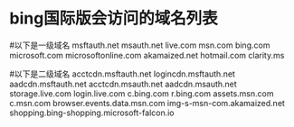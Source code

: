 # bing国际版会访问的域名列表
#以下是一级域名
msftauth.net
msauth.net
live.com
msn.com
bing.com
microsoft.com
microsoftonline.com
akamaized.net
hotmail.com
clarity.ms

#以下是二级域名
acctcdn.msftauth.net
logincdn.msftauth.net
aadcdn.msftauth.net
acctcdn.msauth.net
aadcdn.msauth.net
storage.live.com
login.live.com
c.bing.com
r.bing.com
assets.msn.com
c.msn.com
browser.events.data.msn.com
img-s-msn-com.akamaized.net
shopping.bing-shopping.microsoft-falcon.io

